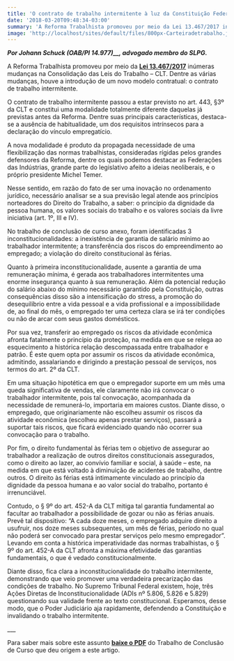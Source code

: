 ```yaml
---
title: 'O contrato de trabalho intermitente à luz da Constituição Federal de 1988: uma análise de possíveis inconstitucionalidades'
date: '2018-03-20T09:48:34-03:00'
summary: 'A Reforma Trabalhista promoveu por meio da Lei 13.467/2017 inúmeras mudanças na Consolidação das Leis do Trabalho – CLT. Dentre as várias mudanças, houve a introdução de um novo modelo contratual: o contrato de trabalho intermitente.'
image: 'http://localhost/sites/default/files/800px-Carteiradetrabalho.jpg'
---
```


**_Por Johann Schuck_ _(OAB/PI 14.977)\_\_, advogado membro do SLPG._**

A Reforma Trabalhista promoveu por meio da **[Lei 13.467/2017](http://www.planalto.gov.br/ccivil_03/_ato2015-2018/2017/lei/l13467.htm)** inúmeras mudanças na Consolidação das Leis do Trabalho – CLT. Dentre as várias mudanças, houve a introdução de um novo modelo contratual: o contrato de trabalho intermitente.

O contrato de trabalho intermitente passou a estar previsto no art. 443, §3º da CLT e constitui uma modalidade totalmente diferente daquelas já previstas antes da Reforma. Dentre suas principais características, destaca-se a ausência de habitualidade, um dos requisitos intrínsecos para a declaração do vínculo empregatício.

A nova modalidade é produto da propagada necessidade de uma flexibilização das normas trabalhistas, consideradas rígidas pelos grandes defensores da Reforma, dentre os quais podemos destacar as Federações das Indústrias, grande parte do legislativo afeito a ideias neoliberais, e o próprio presidente Michel Temer.

Nesse sentido, em razão do fato de ser uma inovação no ordenamento jurídico, necessário analisar se a sua previsão legal atende aos princípios norteadores do Direito do Trabalho, a saber: o princípio da dignidade da pessoa humana, os valores sociais do trabalho e os valores sociais da livre iniciativa (art. 1º, III e IV).

No trabalho de conclusão de curso anexo, foram identificadas 3 inconstitucionalidades: a inexistência de garantia de salário mínimo ao trabalhador intermitente; a transferência dos riscos do empreendimento ao empregado; a violação do direito constitucional às férias.

Quanto à primeira inconstitucionalidade, ausente a garantia de uma remuneração mínima, é gerada aos trabalhadores intermitentes uma enorme insegurança quanto à sua remuneração. Além da potencial redução do salário abaixo do mínimo necessário garantido pela Constituição, outras consequências disso são a intensificação do stress, a promoção do desequilíbrio entre a vida pessoal e a vida profissional e a impossibilidade de, ao final do mês, o empregado ter uma certeza clara se irá ter condições ou não de arcar com seus gastos domésticos.

Por sua vez, transferir ao empregado os riscos da atividade econômica afronta fatalmente o princípio da proteção, na medida em que se relega ao esquecimento a histórica relação descompassada entre trabalhador e patrão. É este quem opta por assumir os riscos da atividade econômica, admitindo, assalariando e dirigindo a prestação pessoal de serviços, nos termos do art. 2º da CLT.

Em uma situação hipotética em que o empregador suporte em um mês uma queda significativa de vendas, ele claramente não irá convocar o trabalhador intermitente, pois tal convocação, acompanhada da necessidade de remunerá-lo, importaria em maiores custos. Diante disso, o empregado, que originariamente não escolheu assumir os riscos da atividade econômica (escolheu apenas prestar serviços), passará a suportar tais riscos, que ficará evidenciado quando não ocorrer sua convocação para o trabalho.

Por fim, o direito fundamental às férias tem o objetivo de assegurar ao trabalhador a realização de outros direitos constitucionais assegurados, como o direito ao lazer, ao convívio familiar e social, à saúde – este, na medida em que está voltado à diminuição de acidentes de trabalho, dentre outros. O direito às férias está intimamente vinculado ao princípio da dignidade da pessoa humana e ao valor social do trabalho, portanto é irrenunciável.

Contudo, o § 9º do art. 452-A da CLT mitiga tal garantia fundamental ao facultar ao trabalhador a possibilidade de gozar ou não as férias anuais. Prevê tal dispositivo: “A cada doze meses, o empregado adquire direito a usufruir, nos doze meses subsequentes, um mês de férias, período no qual não poderá ser convocado para prestar serviços pelo mesmo empregador”. Levando em conta a histórica imperatividade das normas trabalhistas, o § 9º do art. 452-A da CLT afronta a máxima efetividade das garantias fundamentais, o que é vedado constitucionalmente.

Diante disso, fica clara a inconstitucionalidade do trabalho intermitente, demonstrando que veio promover uma verdadeira precarização das condições de trabalho. No Supremo Tribunal Federal existem, hoje, três Ações Diretas de Inconstitucionalidade (ADIs nº 5.806, 5.826 e 5.829) questionando sua validade frente ao texto constitucional. Esperamos, desse modo, que o Poder Judiciário aja rapidamente, defendendo a Constituição e invalidando o trabalho intermitente.

\_\_\_

Para saber mais sobre este assunto **[baixe o PDF](https://drive.google.com/file/d/1wx4XkN0OCXQ3u2u3gkXi95lZzjOG_iWk/view?usp=sharing)** do Trabalho de Conclusão de Curso que deu origem a este artigo.
